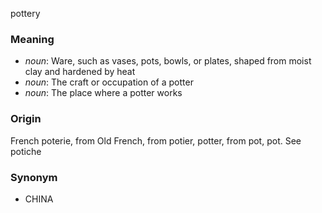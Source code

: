 pottery
### Meaning
+ _noun_: Ware, such as vases, pots, bowls, or plates, shaped from moist clay and hardened by heat
+ _noun_: The craft or occupation of a potter
+ _noun_: The place where a potter works

### Origin

French poterie, from Old French, from potier, potter, from pot, pot. See potiche

### Synonym

+ CHINA


